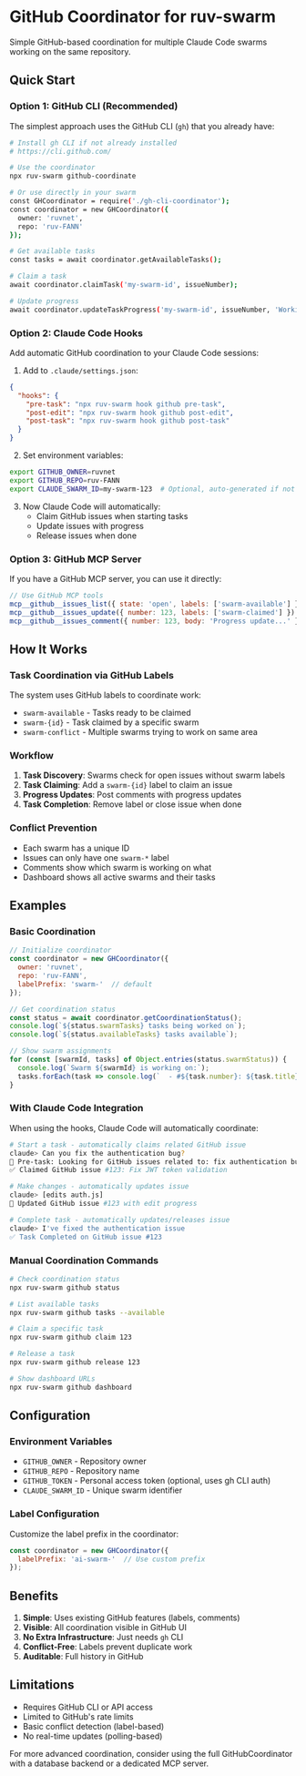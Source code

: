 # GitHub Coordinator for ruv-swarm

Simple GitHub-based coordination for multiple Claude Code swarms working on the same repository.

## Quick Start

### Option 1: GitHub CLI (Recommended)

The simplest approach uses the GitHub CLI (`gh`) that you already have:

```bash
# Install gh CLI if not already installed
# https://cli.github.com/

# Use the coordinator
npx ruv-swarm github-coordinate

# Or use directly in your swarm
const GHCoordinator = require('./gh-cli-coordinator');
const coordinator = new GHCoordinator({
  owner: 'ruvnet',
  repo: 'ruv-FANN'
});

# Get available tasks
const tasks = await coordinator.getAvailableTasks();

# Claim a task
await coordinator.claimTask('my-swarm-id', issueNumber);

# Update progress
await coordinator.updateTaskProgress('my-swarm-id', issueNumber, 'Working on authentication...');
```

### Option 2: Claude Code Hooks

Add automatic GitHub coordination to your Claude Code sessions:

1. Add to `.claude/settings.json`:
```json
{
  "hooks": {
    "pre-task": "npx ruv-swarm hook github pre-task",
    "post-edit": "npx ruv-swarm hook github post-edit",
    "post-task": "npx ruv-swarm hook github post-task"
  }
}
```

2. Set environment variables:
```bash
export GITHUB_OWNER=ruvnet
export GITHUB_REPO=ruv-FANN
export CLAUDE_SWARM_ID=my-swarm-123  # Optional, auto-generated if not set
```

3. Now Claude Code will automatically:
   - Claim GitHub issues when starting tasks
   - Update issues with progress
   - Release issues when done

### Option 3: GitHub MCP Server

If you have a GitHub MCP server, you can use it directly:

```javascript
// Use GitHub MCP tools
mcp__github__issues_list({ state: 'open', labels: ['swarm-available'] })
mcp__github__issues_update({ number: 123, labels: ['swarm-claimed'] })
mcp__github__issues_comment({ number: 123, body: 'Progress update...' })
```

## How It Works

### Task Coordination via GitHub Labels

The system uses GitHub labels to coordinate work:

- `swarm-available` - Tasks ready to be claimed
- `swarm-{id}` - Task claimed by a specific swarm
- `swarm-conflict` - Multiple swarms trying to work on same area

### Workflow

1. **Task Discovery**: Swarms check for open issues without swarm labels
2. **Task Claiming**: Add a `swarm-{id}` label to claim an issue
3. **Progress Updates**: Post comments with progress updates
4. **Task Completion**: Remove label or close issue when done

### Conflict Prevention

- Each swarm has a unique ID
- Issues can only have one `swarm-*` label
- Comments show which swarm is working on what
- Dashboard shows all active swarms and their tasks

## Examples

### Basic Coordination

```javascript
// Initialize coordinator
const coordinator = new GHCoordinator({
  owner: 'ruvnet',
  repo: 'ruv-FANN',
  labelPrefix: 'swarm-'  // default
});

// Get coordination status
const status = await coordinator.getCoordinationStatus();
console.log(`${status.swarmTasks} tasks being worked on`);
console.log(`${status.availableTasks} tasks available`);

// Show swarm assignments
for (const [swarmId, tasks] of Object.entries(status.swarmStatus)) {
  console.log(`Swarm ${swarmId} is working on:`);
  tasks.forEach(task => console.log(`  - #${task.number}: ${task.title}`));
}
```

### With Claude Code Integration

When using the hooks, Claude Code will automatically coordinate:

```bash
# Start a task - automatically claims related GitHub issue
claude> Can you fix the authentication bug?
🎯 Pre-task: Looking for GitHub issues related to: fix authentication bug
✅ Claimed GitHub issue #123: Fix JWT token validation

# Make changes - automatically updates issue
claude> [edits auth.js]
📝 Updated GitHub issue #123 with edit progress

# Complete task - automatically updates/releases issue
claude> I've fixed the authentication issue
✅ Task Completed on GitHub issue #123
```

### Manual Coordination Commands

```bash
# Check coordination status
npx ruv-swarm github status

# List available tasks
npx ruv-swarm github tasks --available

# Claim a specific task
npx ruv-swarm github claim 123

# Release a task
npx ruv-swarm github release 123

# Show dashboard URLs
npx ruv-swarm github dashboard
```

## Configuration

### Environment Variables

- `GITHUB_OWNER` - Repository owner
- `GITHUB_REPO` - Repository name
- `GITHUB_TOKEN` - Personal access token (optional, uses gh CLI auth)
- `CLAUDE_SWARM_ID` - Unique swarm identifier

### Label Configuration

Customize the label prefix in the coordinator:

```javascript
const coordinator = new GHCoordinator({
  labelPrefix: 'ai-swarm-'  // Use custom prefix
});
```

## Benefits

1. **Simple**: Uses existing GitHub features (labels, comments)
2. **Visible**: All coordination visible in GitHub UI
3. **No Extra Infrastructure**: Just needs `gh` CLI
4. **Conflict-Free**: Labels prevent duplicate work
5. **Auditable**: Full history in GitHub

## Limitations

- Requires GitHub CLI or API access
- Limited to GitHub's rate limits
- Basic conflict detection (label-based)
- No real-time updates (polling-based)

For more advanced coordination, consider using the full GitHubCoordinator with a database backend or a dedicated MCP server.